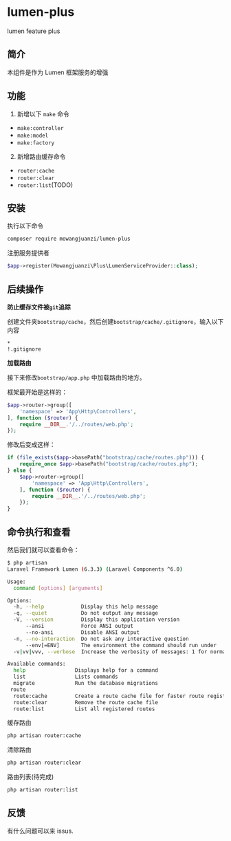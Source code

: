# lumen-plus
lumen feature plus

## 简介

本组件是作为 Lumen 框架服务的增强

## 功能

1. 新增以下 `make` 命令

- `make:controller`
- `make:model`
- `make:factory`

2. 新增路由缓存命令

- `router:cache`
- `router:clear`
- `router:list`(TODO)

## 安装

执行以下命令

```bash
composer require mowangjuanzi/lumen-plus
```

注册服务提供者

```php
$app->register(Mowangjuanzi\Plus\LumenServiceProvider::class);
```

## 后续操作

**防止缓存文件被`git`追踪**

创建文件夹`bootstrap/cache`，然后创建`bootstrap/cache/.gitignore`，输入以下内容

```gitignore
*
!.gitignore
```

**加载路由**

接下来修改`bootstrap/app.php` 中加载路由的地方。

框架最开始是这样的：

```php
$app->router->group([
    'namespace' => 'App\Http\Controllers',
], function ($router) {
    require __DIR__.'/../routes/web.php';
});
```

修改后变成这样：

```php
if (file_exists($app->basePath("bootstrap/cache/routes.php"))) {
    require_once $app->basePath("bootstrap/cache/routes.php");
} else {
    $app->router->group([
        'namespace' => 'App\Http\Controllers',
    ], function ($router) {
        require __DIR__.'/../routes/web.php';
    });
}
```

## 命令执行和查看

然后我们就可以查看命令：

```bash
$ php artisan
Laravel Framework Lumen (6.3.3) (Laravel Components ^6.0)

Usage:
  command [options] [arguments]

Options:
  -h, --help            Display this help message
  -q, --quiet           Do not output any message
  -V, --version         Display this application version
      --ansi            Force ANSI output
      --no-ansi         Disable ANSI output
  -n, --no-interaction  Do not ask any interactive question
      --env[=ENV]       The environment the command should run under
  -v|vv|vvv, --verbose  Increase the verbosity of messages: 1 for normal output, 2 for more verbose output and 3 for debug

Available commands:
  help                Displays help for a command
  list                Lists commands
  migrate             Run the database migrations
 route
  route:cache         Create a route cache file for faster route registration
  route:clear         Remove the route cache file
  route:list          List all registered routes
```

缓存路由

```bash
php artisan router:cache
```

清除路由

```bash
php artisan router:clear
```

路由列表(待完成)

```bash
php artisan router:list
```

## 反馈
有什么问题可以来 issus.
